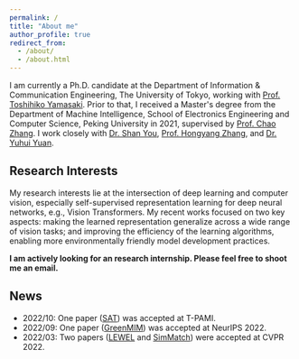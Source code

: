 ```yaml
---
permalink: /
title: "About me"
author_profile: true
redirect_from: 
  - /about/
  - /about.html
---
```


I am currently a Ph.D. candidate at the Department of Information & Communication Engineering, The University of Tokyo, working with [Prof. Toshihiko Yamasaki](https://scholar.google.com/citations?user=rE9iY5MAAAAJ&hl=en). Prior to that, I received a Master's degree from the Department of Machine Intelligence, School of Electronics Engineering and Computer Science, Peking University in 2021, supervised by [Prof. Chao Zhang](https://scholar.google.com/citations?user=NeCCx-kAAAAJ&hl=en). I work closely with [Dr. Shan You](https://shanyou92.github.io/), [Prof. Hongyang Zhang](https://hongyanz.github.io/), and [Dr. Yuhui Yuan](https://scholar.google.com/citations?user=PzyvzksAAAAJ&hl=en).

## Research Interests
My research interests lie at the intersection of deep learning and computer vision, especially self-supervised representation learning for deep neural networks, e.g., Vision Transformers. My recent works focused on two key aspects: making the learned representation generalize across a wide range of vision tasks; and improving the efficiency of the learning algorithms, enabling more environmentally friendly model development practices.

**I am actively looking for an research internship. Please feel free to shoot me an email.**

## News
- 2022/10: One paper ([SAT](../_publications/2021-01-SAT.md)) was accepted at T-PAMI.
- 2022/09: One paper ([GreenMIM](../_publications/2022-05-GreenMIM.md)) was accepted at NeurIPS 2022.
- 2022/03: Two papers ([LEWEL](../_publications/2022-03-LEWEL.md) and [SimMatch](../_publications/2022-03-SimMatch.md)) were accepted at CVPR 2022.
